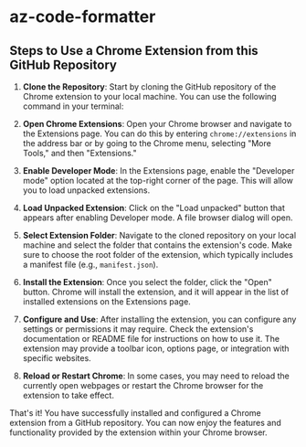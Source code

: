 # az-code-formatter




## Steps to Use a Chrome Extension from this GitHub Repository

1. **Clone the Repository**: Start by cloning the GitHub repository of the Chrome extension to your local machine. You can use the following command in your terminal:

2. **Open Chrome Extensions**: Open your Chrome browser and navigate to the Extensions page. You can do this by entering `chrome://extensions` in the address bar or by going to the Chrome menu, selecting "More Tools," and then "Extensions."

3. **Enable Developer Mode**: In the Extensions page, enable the "Developer mode" option located at the top-right corner of the page. This will allow you to load unpacked extensions.

4. **Load Unpacked Extension**: Click on the "Load unpacked" button that appears after enabling Developer mode. A file browser dialog will open.

5. **Select Extension Folder**: Navigate to the cloned repository on your local machine and select the folder that contains the extension's code. Make sure to choose the root folder of the extension, which typically includes a manifest file (e.g., `manifest.json`).

6. **Install the Extension**: Once you select the folder, click the "Open" button. Chrome will install the extension, and it will appear in the list of installed extensions on the Extensions page.

7. **Configure and Use**: After installing the extension, you can configure any settings or permissions it may require. Check the extension's documentation or README file for instructions on how to use it. The extension may provide a toolbar icon, options page, or integration with specific websites.

8. **Reload or Restart Chrome**: In some cases, you may need to reload the currently open webpages or restart the Chrome browser for the extension to take effect.

That's it! You have successfully installed and configured a Chrome extension from a GitHub repository. You can now enjoy the features and functionality provided by the extension within your Chrome browser.